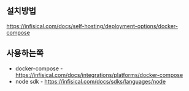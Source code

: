 ## 설치방법

https://infisical.com/docs/self-hosting/deployment-options/docker-compose

## 사용하는쪽

- docker-compose - https://infisical.com/docs/integrations/platforms/docker-compose
- node sdk - https://infisical.com/docs/sdks/languages/node